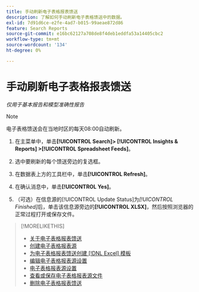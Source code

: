 ```yaml
---
title: 手动刷新电子表格报表馈送
description: 了解如何手动刷新电子表格馈送中的数据。
exl-id: 7d91d6ce-e2fe-4ad7-b015-99aeae872d86
feature: Search Reports
source-git-commit: e16bc62127a708de8f4deb1eddfa53a14405cbc2
workflow-type: tm+mt
source-wordcount: '134'
ht-degree: 0%

---
```


# 手动刷新电子表格报表馈送

*仅用于基本报告和模型准确性报告*

>[!NOTE]
>
>电子表格馈送会在当地时区的每天08:00自动刷新。

1. 在主菜单中，单击&#x200B;**[!UICONTROL Search]> [!UICONTROL Insights & Reports] >[!UICONTROL Spreadsheet Feeds]**。

1. 选中要刷新的每个馈送旁边的复选框。

1. 在数据表上方的工具栏中，单击&#x200B;**[!UICONTROL Refresh]**。

1. 在确认消息中，单击&#x200B;**[!UICONTROL Yes]**。

1. （可选）在信息源的[!UICONTROL Update Status]为&#x200B;*[!UICONTROL Finished]*&#x200B;后，单击该信息源旁边的&#x200B;**[!UICONTROL XLSX]**，然后按照浏览器的正常过程打开或保存文件。

>[!MORELIKETHIS]
>
>* [关于电子表格报表馈送](spreadsheet-feed-about.md)
>* [创建电子表格报表源](spreadsheet-feed-create.md)
>* [为电子表格报表馈送创建 [!DNL Excel] 模板](spreadsheet-feed-create-excel-template.md)
>* [编辑电子表格报表源设置](spreadsheet-feed-edit.md)
>* [电子表格报表源设置](spreadsheet-feed-settings.md)
>* [查看或保存电子表格报表源文件](spreadsheet-feed-view-or-save.md)
>* [删除电子表格报表馈送](spreadsheet-feed-delete.md)
